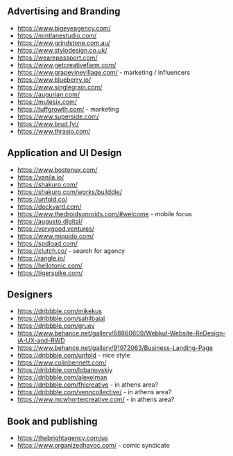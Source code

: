 
## Advertising and Branding
* https://www.bigeyeagency.com/
* https://mintlanestudio.com/
* https://www.grindstone.com.au/
* https://www.stylodesign.co.uk/
* https://wearepassport.com/
* https://www.getcreativefarm.com/
* https://www.grapevinevillage.com/ - marketing / influencers
* https://www.blueberry.io/
* https://www.singlegrain.com/
* https://augurian.com/
* https://mutesix.com/
* https://tuffgrowth.com/ - marketing
* https://www.superside.com/
* https://www.brud.fyi/
* https://www.thrasio.com/

## Application and UI Design
* https://www.bostonux.com/
* https://vanila.io/
* https://shakuro.com/
* https://shakuro.com/works/builddie/
* https://unfold.co/
* https://dockyard.com/
* https://www.thedroidsonroids.com/#welcome -  mobile focus
* https://augusto.digital/
* https://verygood.ventures/
* https://www.miquido.com/
* https://spdload.com/
* https://clutch.co/ - search for  agency
* https://rangle.io/
* https://hellotonic.com/
* https://tigerspike.com/

## Designers
* https://dribbble.com/mikekus
* https://dribbble.com/sahilbajaj
* https://dribbble.com/gruev
* https://www.behance.net/gallery/68860609/Webkul-Website-ReDesign-iA-UX-and-RWD
* https://www.behance.net/gallery/91972063/Business-Landing-Page
* https://dribbble.com/unfold - nice style
* https://www.colinbennett.com/
* https://dribbble.com/lobanovskiy
* https://dribbble.com/alexeiman
* https://dribbble.com/fhlcreative - in athens area?
* https://dribbble.com/venncollective/ - in athens area?
* https://www.mcwhortercreative.com/ - in athens area?

## Book and publishing
* https://thebrightagency.com/us
* https://www.organizedhavoc.com/ - comic syndicate